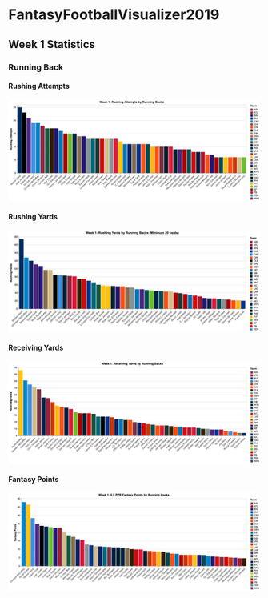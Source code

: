 # FantasyFootballVisualizer2019

## Week 1 Statistics

### Running Back

#### Rushing Attempts

![Rushing Attempts](data/week1/RB/plots/RB_attempts_color.png)

#### Rushing Yards

![Rushing Yards](data/week1/RB/plots/RB_rushingyards_color.png)

#### Receiving Yards

![Rushing Yards](data/week1/RB/plots/RB_receivingyards_color.png)

#### Fantasy Points

![Fantasy Points](data/week1/RB/plots/RB_points_color.png)
